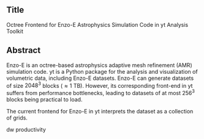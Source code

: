 ## Title
Octree Frontend for Enzo-E Astrophysics Simulation Code in yt Analysis Toolkit
## Abstract
Enzo-E is an octree-based astrophysics adaptive mesh refinement (AMR) simulation
code. yt is a Python package for the analysis and visualization of volumetric
data, including Enzo-E datasets. Enzo-E can generate datasets of size $2048^3$
blocks ($\approx 1$ TB). However, its corresponding front-end in yt suffers from
performance bottlenecks, leading to datasets of at most $256^3$ blocks
being practical to load.

The current frontend for Enzo-E in yt interprets the dataset as a collection of
grids. 

dw productivity

